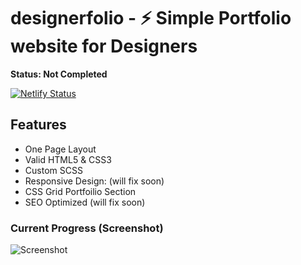 # designerfolio - ⚡️ Simple Portfolio website for Designers

**Status: Not Completed** 

[![Netlify Status](https://api.netlify.com/api/v1/badges/25f9f5d9-0b32-4f5e-8b2b-0890bd804bbf/deploy-status)](https://app.netlify.com/sites/designerfolio/deploys)

## Features
* One Page Layout
* Valid HTML5 & CSS3
* Custom SCSS
* Responsive Design: (will fix soon)
* CSS Grid Portfoilio Section
* SEO Optimized (will fix soon) 

### Current Progress (Screenshot)

![Screenshot](https://github.com/mohdrishin/designerfolio/blob/master/examples/portfolio-full.png)
